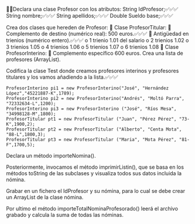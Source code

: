 Declara una clase Profesor con los atributos:
    String IdProfesor;✅✅✅
    String nombre;✅✅✅
    String apellidos;✅✅✅
    Double Sueldo base;✅✅✅

Crea dos clases que hereden de Profesor:
     Clase ProfesorTitular:
     Complemento de destino (numérico real): 500 euros.✅✅✅
     Antigüedad en trienios (numérico entero).✅✅✅
        o 1 trienio 1.01 del salario
        o 2 trienios 1.02
        o 3 trienios 1.05
        o 4 trienios 1.06
        o 5 trienios 1.07
        o 6 trienios 1.08
 Clase ProfesorInterino:
     Complemento específico 600 euros.
Crea una lista de profesores (ArrayList).

Codifica la clase Test donde creamos profesores interinos y profesores titulares y los vamos
añadiendo a la lista.✅✅✅

    ProfesorInterino pi1 = new ProfesorInterino("José", "Hernández López","45221887-K",1789);
    ProfesorInterino pi2 = new ProfesorInterino("Andrés", "Moltó Parra", "72332634-L",1200);
    ProfesorInterino pi3 = new ProfesorInterino ("José", "Ríos Mesa", "34998128-M",1800);
    ProfesorTitular pt1 = new ProfesorTitular ("Juan", "Pérez Pérez", "73-K",1900,2);
    ProfesorTitular pt2 = new ProfesorTitular ("Alberto", "Centa Mota", "88-L",1800,3);
    ProfesorTitular pt3 = new ProfesorTitular ("Maria", "Mota Pérez", "81-F",1700,5);
Declara un método importeNomina().

Posteriormente, invocamos el método imprimirListin(), que se basa en los métodos toString de
las subclases y visualiza todos sus datos incluida la nómina.

Grabar en un fichero el IdProfesor y su nómina, para lo cual se debe crear un ArrayList de la
clase nómina.

Por ultimo el método importeTotalNominaProfesorado() leerá el archivo grabado y calcula la
suma de todas las nóminas.